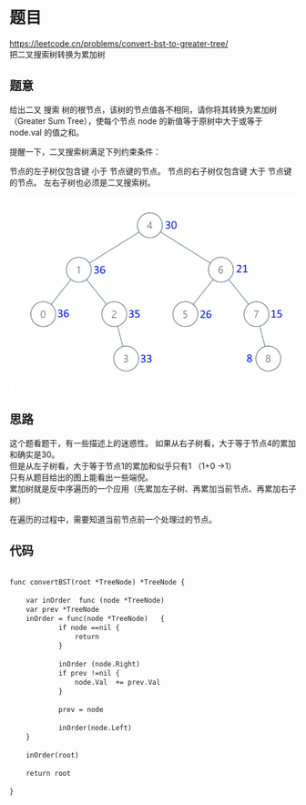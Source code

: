 # 题目
https://leetcode.cn/problems/convert-bst-to-greater-tree/  
把二叉搜索树转换为累加树

## 题意
给出二叉 搜索 树的根节点，该树的节点值各不相同，请你将其转换为累加树（Greater Sum Tree），使每个节点 node 的新值等于原树中大于或等于 node.val 的值之和。

提醒一下，二叉搜索树满足下列约束条件：

节点的左子树仅包含键 小于 节点键的节点。
节点的右子树仅包含键 大于 节点键的节点。
左右子树也必须是二叉搜索树。

![](./pict/lc0538-01.png)

## 思路

这个题看题干，有一些描述上的迷惑性。
如果从右子树看，大于等于节点4的累加和确实是30。  
但是从左子树看，大于等于节点1的累加和似乎只有1 （1+0 ->1）  
只有从题目给出的图上能看出一些端倪。  
累加树就是反中序遍历的一个应用（先累加左子树、再累加当前节点、再累加右子树）

在遍历的过程中，需要知道当前节点前一个处理过的节点。  


## 代码


```golang

func convertBST(root *TreeNode) *TreeNode {

	var inOrder  func (node *TreeNode) 
	var prev *TreeNode
	inOrder = func(node *TreeNode)   {
			if node ==nil {
				return 
			}

			inOrder (node.Right)
			if prev !=nil {
				node.Val  += prev.Val
			}

			prev = node 

			inOrder(node.Left)
	}

	inOrder(root)

	return root 

}

```